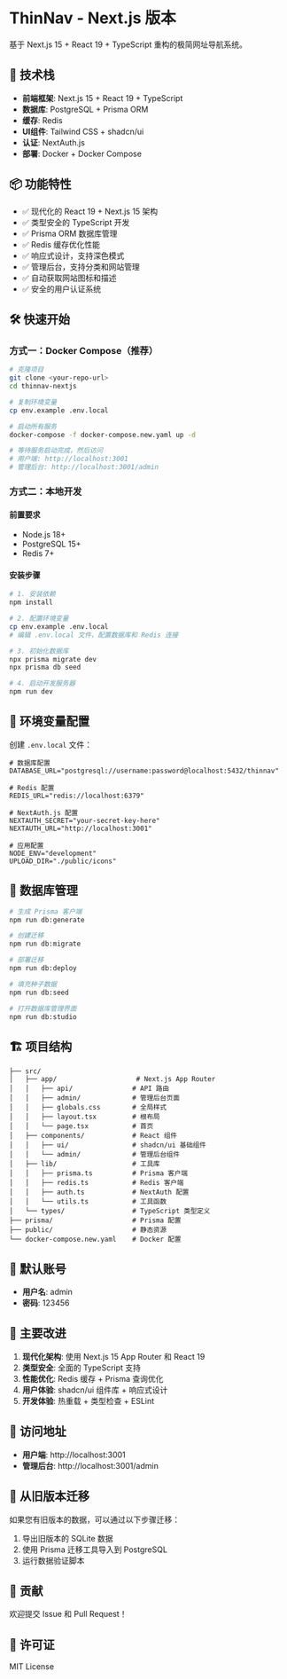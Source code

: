 # ThinNav - Next.js 版本

基于 Next.js 15 + React 19 + TypeScript 重构的极简网址导航系统。

## 🚀 技术栈

- **前端框架**: Next.js 15 + React 19 + TypeScript
- **数据库**: PostgreSQL + Prisma ORM
- **缓存**: Redis
- **UI组件**: Tailwind CSS + shadcn/ui
- **认证**: NextAuth.js
- **部署**: Docker + Docker Compose

## 📦 功能特性

- ✅ 现代化的 React 19 + Next.js 15 架构
- ✅ 类型安全的 TypeScript 开发
- ✅ Prisma ORM 数据库管理
- ✅ Redis 缓存优化性能
- ✅ 响应式设计，支持深色模式
- ✅ 管理后台，支持分类和网站管理
- ✅ 自动获取网站图标和描述
- ✅ 安全的用户认证系统

## 🛠️ 快速开始

### 方式一：Docker Compose（推荐）

```bash
# 克隆项目
git clone <your-repo-url>
cd thinnav-nextjs

# 复制环境变量
cp env.example .env.local

# 启动所有服务
docker-compose -f docker-compose.new.yaml up -d

# 等待服务启动完成，然后访问
# 用户端: http://localhost:3001
# 管理后台: http://localhost:3001/admin
```

### 方式二：本地开发

#### 前置要求
- Node.js 18+
- PostgreSQL 15+
- Redis 7+

#### 安装步骤

```bash
# 1. 安装依赖
npm install

# 2. 配置环境变量
cp env.example .env.local
# 编辑 .env.local 文件，配置数据库和 Redis 连接

# 3. 初始化数据库
npx prisma migrate dev
npx prisma db seed

# 4. 启动开发服务器
npm run dev
```

## 🔧 环境变量配置

创建 `.env.local` 文件：

```env
# 数据库配置
DATABASE_URL="postgresql://username:password@localhost:5432/thinnav"

# Redis 配置
REDIS_URL="redis://localhost:6379"

# NextAuth.js 配置
NEXTAUTH_SECRET="your-secret-key-here"
NEXTAUTH_URL="http://localhost:3001"

# 应用配置
NODE_ENV="development"
UPLOAD_DIR="./public/icons"
```

## 📝 数据库管理

```bash
# 生成 Prisma 客户端
npm run db:generate

# 创建迁移
npm run db:migrate

# 部署迁移
npm run db:deploy

# 填充种子数据
npm run db:seed

# 打开数据库管理界面
npm run db:studio
```

## 🏗️ 项目结构

```
├── src/
│   ├── app/                    # Next.js App Router
│   │   ├── api/               # API 路由
│   │   ├── admin/             # 管理后台页面
│   │   ├── globals.css        # 全局样式
│   │   ├── layout.tsx         # 根布局
│   │   └── page.tsx           # 首页
│   ├── components/            # React 组件
│   │   ├── ui/                # shadcn/ui 基础组件
│   │   └── admin/             # 管理后台组件
│   ├── lib/                   # 工具库
│   │   ├── prisma.ts          # Prisma 客户端
│   │   ├── redis.ts           # Redis 客户端
│   │   ├── auth.ts            # NextAuth 配置
│   │   └── utils.ts           # 工具函数
│   └── types/                 # TypeScript 类型定义
├── prisma/                    # Prisma 配置
├── public/                    # 静态资源
└── docker-compose.new.yaml    # Docker 配置
```

## 🔐 默认账号

- **用户名**: admin
- **密码**: 123456

## 🎯 主要改进

1. **现代化架构**: 使用 Next.js 15 App Router 和 React 19
2. **类型安全**: 全面的 TypeScript 支持
3. **性能优化**: Redis 缓存 + Prisma 查询优化
4. **用户体验**: shadcn/ui 组件库 + 响应式设计
5. **开发体验**: 热重载 + 类型检查 + ESLint

## 📱 访问地址

- **用户端**: http://localhost:3001
- **管理后台**: http://localhost:3001/admin

## 🔄 从旧版本迁移

如果您有旧版本的数据，可以通过以下步骤迁移：

1. 导出旧版本的 SQLite 数据
2. 使用 Prisma 迁移工具导入到 PostgreSQL
3. 运行数据验证脚本

## 🤝 贡献

欢迎提交 Issue 和 Pull Request！

## 📄 许可证

MIT License